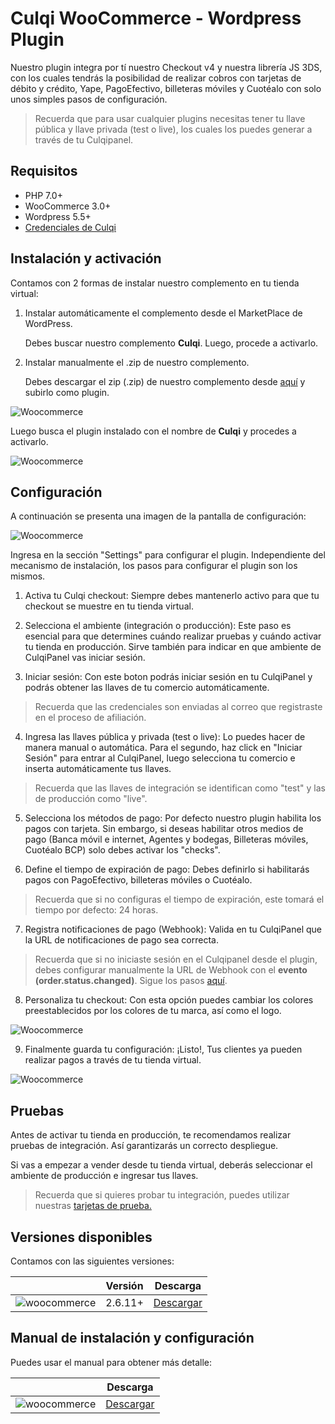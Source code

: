# Culqi WooCommerce - Wordpress Plugin

Nuestro plugin integra por tí nuestro Checkout v4 y nuestra librería JS 3DS, con los cuales tendrás la posibilidad de realizar cobros con tarjetas de débito y crédito, Yape, PagoEfectivo, billeteras móviles y Cuotéalo con solo unos simples pasos de configuración.

> Recuerda que para usar cualquier plugins necesitas tener tu llave pública y llave privada (test o live), los cuales los puedes generar a través de tu Culqipanel.

## Requisitos ##

- PHP 7.0+
- WooCommerce 3.0+
- Wordpress 5.5+
- [Credenciales de Culqi](https://www.culqi.com)


## Instalación y activación

Contamos con 2 formas de instalar nuestro complemento en tu tienda virtual:

1. Instalar automáticamente el complemento desde el MarketPlace de WordPress.

    Debes buscar nuestro complemento **Culqi**. Luego, procede a activarlo.

2. Instalar manualmente el .zip de nuestro complemento.

    Debes descargar el zip (.zip) de nuestro complemento desde [aquí](https://github.com/culqi/culqi-woocommerce/releases/download/v3.0.0/culqi-woocommerce.zip "download") y subirlo como plugin.

![Woocommerce](https://docs.culqi.com/images/plugins/woocommerce-instalar-zip.png)

Luego busca el plugin instalado con el nombre de **Culqi** y procedes a activarlo.

![Woocommerce](https://docs.culqi.com/images/plugins/woocommerce-activar.png)

## Configuración

A continuación se presenta una imagen de la pantalla de configuración:

![Woocommerce](https://docs.culqi.com/images/plugins/woocommerce-conf.jpg)

Ingresa en la sección "Settings" para configurar el plugin.
Independiente del mecanismo de instalación, los pasos para configurar el plugin son los mismos.

1. Activa tu Culqi checkout: Siempre debes mantenerlo activo para que tu checkout se muestre en tu tienda virtual.

2. Selecciona el ambiente (integración o producción): Este paso es esencial para que determines cuándo realizar pruebas y cuándo activar tu tienda en producción. Sirve también para indicar en que ambiente de CulqiPanel vas iniciar sesión.

3. Iniciar sesión: Con este boton podrás iniciar sesión en tu CulqiPanel y podrás obtener las llaves de tu comercio automáticamente.

> Recuerda que las credenciales son enviadas al correo que registraste en el proceso de afiliación.

4. Ingresa las llaves pública y privada (test o live): Lo puedes hacer de manera manual o automática. Para el segundo, haz click en "Iniciar Sesión" para entrar al CulqiPanel, luego selecciona tu comercio e inserta automáticamente tus llaves.

> Recuerda que las llaves de integración se identifican como "test" y las de producción como "live".

5. Selecciona los métodos de pago: Por defecto nuestro plugin habilita los pagos con tarjeta. Sin embargo, si deseas habilitar otros medios de pago (Banca móvil e internet, Agentes y bodegas, Billeteras móviles, Cuotéalo BCP) solo debes activar los "checks".

6. Define el tiempo de expiración de pago: Debes definirlo si habilitarás pagos con PagoEfectivo, billeteras móviles o Cuotéalo.

> Recuerda que si no configuras el tiempo de expiración, este tomará el tiempo por defecto: 24 horas.

7. Registra notificaciones de pago (Webhook): Valida en tu CulqiPanel que la URL de notificaciones de pago sea correcta.


> Recuerda que si no iniciaste sesión en el Culqipanel desde el plugin, debes configurar manualmente la URL de Webhook con el <b>evento (order.status.changed)</b>. Sigue los pasos [aquí](https://docs.culqi.com/es/documentacion/pagos-online/webhooks/).

8. Personaliza tu checkout: Con esta opción puedes cambiar los colores preestablecidos por los colores de tu marca, así como el logo.

![Woocommerce](https://docs.culqi.com/images/plugins/woocommerce-preview-checkout.png)

9. Finalmente guarda tu configuración: ¡Listo!, Tus clientes ya pueden realizar pagos a través de tu tienda virtual.

![Woocommerce](https://docs.culqi.com/images/plugins/woocommerce-save.png)

## Pruebas

Antes de activar tu tienda en producción, te recomendamos realizar pruebas de integración. Así garantizarás un correcto despliegue.

Si vas a empezar a vender desde tu tienda virtual, deberás seleccionar el ambiente de producción e ingresar tus llaves.

> Recuerda que si quieres probar tu integración, puedes utilizar nuestras [tarjetas de prueba.](https://docs.culqi.com/es/documentacion/pagos-online/tarjetas-de-prueba/)

## Versiones disponibles

Contamos con las siguientes versiones:

<table
  class="mx-auto max-w-4xl w-full whitespace-nowrap bg-transparent divide-y divide-culqi-gray-ultra-light dark:divide-culqi-plate-light border-2 border-culqi-gray-ultra-light dark:border-culqi-plate-light">
  <thead>
    <tr class="bg-culqi-gray-light dark:bg-culqi-gray-ultra-light text-culqi-plate-light text-left">
      <th class="px-3 py-[14px] font-semibold text-sm"></th>
      <th class="px-3 py-[14px] font-semibold text-sm">Versión</th>
      <th class="px-3 py-[14px] font-semibold text-sm">Descarga</th>
    </tr>
  </thead>
  <tbody class="bg-transparent divide-y divide-culqi-gray-ultra-light dark:divide-culqi-plate-light">
    <tr class="whitespace-nowrap font-normal font-Archivo  text-culqi-plate-dark dark:text-white-gray">
      <td class = "px-3 py-4 font-bold text-sm">
        <img src="https://docs.culqi.com/images/plugins/woocommerce.svg" alt="woocommerce" /></br>
      </td>
      <td class = "px-3 py-4 font-bold text-sm">
        2.6.11+
      </td>
      <td class = "px-3 py-4 text-sm">
        <a href='https://github.com/culqi/culqi-woocommerce/releases/download/v3.0.0/culqi-woocommerce.zip'>
          Descargar
        </a>
      </td>
    </tr>
  </tbody>
</table>

## Manual de instalación y configuración

Puedes usar el manual para obtener más detalle:

<table
  class="mx-auto max-w-4xl w-full whitespace-nowrap bg-transparent divide-y divide-culqi-gray-ultra-light dark:divide-culqi-plate-light border-2 border-culqi-gray-ultra-light dark:border-culqi-plate-light">
  <thead>
    <tr class="bg-culqi-gray-light dark:bg-culqi-gray-ultra-light text-culqi-plate-light text-left">
      <th class="px-3 py-[14px] font-semibold text-sm"></th>
      <th class="px-3 py-[14px] font-semibold text-sm">Descarga</th>
    </tr>
  </thead>
  <tbody class="bg-transparent divide-y divide-culqi-gray-ultra-light dark:divide-culqi-plate-light">
    <tr class="whitespace-nowrap font-normal font-Archivo  text-culqi-plate-dark dark:text-white-gray">
      <td class = "px-3 py-4 font-bold text-sm">
        <img src="https://docs.culqi.com/images/plugins/woocommerce.svg" alt="woocommerce" /></br>
      </td>
      <td class = "px-3 py-4 text-sm">
        <a href='https://docs.culqi.com/pdf/manual_woocommerce.pdf' download>
          Descargar
        </a>
      </td>
    </tr>
  </tbody>
</table>
